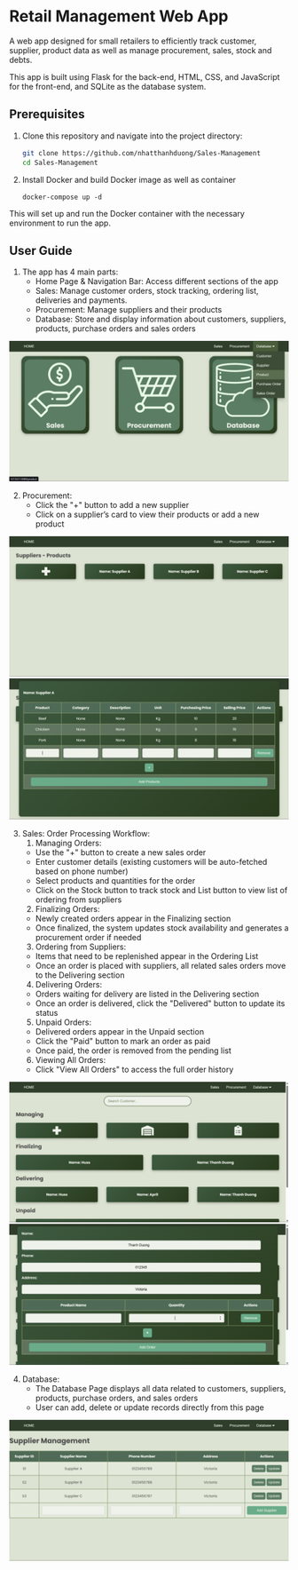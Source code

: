 # Retail Management Web App
A web app designed for small retailers to efficiently track customer, supplier, product data as well as manage procurement, sales, stock and debts.

This app is built using Flask for the back-end, HTML, CSS, and JavaScript for the front-end, and SQLite as the database system.

## Prerequisites

1. Clone this repository and navigate into the project directory:

   ```bash
   git clone https://github.com/nhatthanhduong/Sales-Management
   cd Sales-Management
   ```
2. Install Docker and build Docker image as well as container
    ```shell
    docker-compose up -d
    ```
This will set up and run the Docker container with the necessary environment to run the app.

## User Guide

1. The app has 4 main parts:
    - Home Page & Navigation Bar: Access different sections of the app
    - Sales: Manage customer orders, stock tracking, ordering list, deliveries and payments.
    - Procurement: Manage suppliers and their products
    - Database: Store and display information about customers, suppliers, products, purchase orders and sales orders

![image](https://github.com/nhatthanhduong/Sales-Management/blob/master/user_guide/home.png)

2. Procurement:
    - Click the "+" button to add a new supplier
    - Click on a supplier’s card to view their products or add a new product

![image](https://github.com/nhatthanhduong/Sales-Management/blob/master/user_guide/procurement.png)
![image](https://github.com/nhatthanhduong/Sales-Management/blob/master/user_guide/procurement_add.png)

3. Sales:
    Order Processing Workflow:
    1. Managing Orders:
    - Use the "+" button to create a new sales order
    - Enter customer details (existing customers will be auto-fetched based on phone number)
    - Select products and quantities for the order
    - Click on the Stock button to track stock and List button to view list of ordering from suppliers
    2. Finalizing Orders:
    - Newly created orders appear in the Finalizing section
    - Once finalized, the system updates stock availability and generates a procurement order if needed
    3. Ordering from Suppliers:
    - Items that need to be replenished appear in the Ordering List
    - Once an order is placed with suppliers, all related sales orders move to the Delivering section
    4. Delivering Orders:
    - Orders waiting for delivery are listed in the Delivering section
    - Once an order is delivered, click the "Delivered" button to update its status
    5. Unpaid Orders:
    - Delivered orders appear in the Unpaid section
    - Click the "Paid" button to mark an order as paid
    - Once paid, the order is removed from the pending list
    6. Viewing All Orders: 
    - Click "View All Orders" to access the full order history

![image](https://github.com/nhatthanhduong/Sales-Management/blob/master/user_guide/sales.png)
![image](https://github.com/nhatthanhduong/Sales-Management/blob/master/user_guide/sales_add.png)

4. Database:
    - The Database Page displays all data related to customers, suppliers, products, purchase orders, and sales orders
    - User can add, delete or update records directly from this page

![image](https://github.com/nhatthanhduong/Sales-Management/blob/master/user_guide/database.png)



